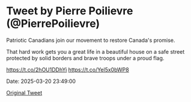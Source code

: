 # Tweet by Pierre Poilievre (@PierrePoilievre)

Patriotic Canadians join our movement to restore Canada's promise. 

That hard work gets you a great life in a beautiful house on a safe street protected by solid borders and brave troops under a proud flag.

https://t.co/2hOU1DDhYi https://t.co/Yel5x0bWP8

Date: 2025-03-20 23:49:00

[Original Tweet](https://x.com/PierrePoilievre/status/1902870017055789081)
